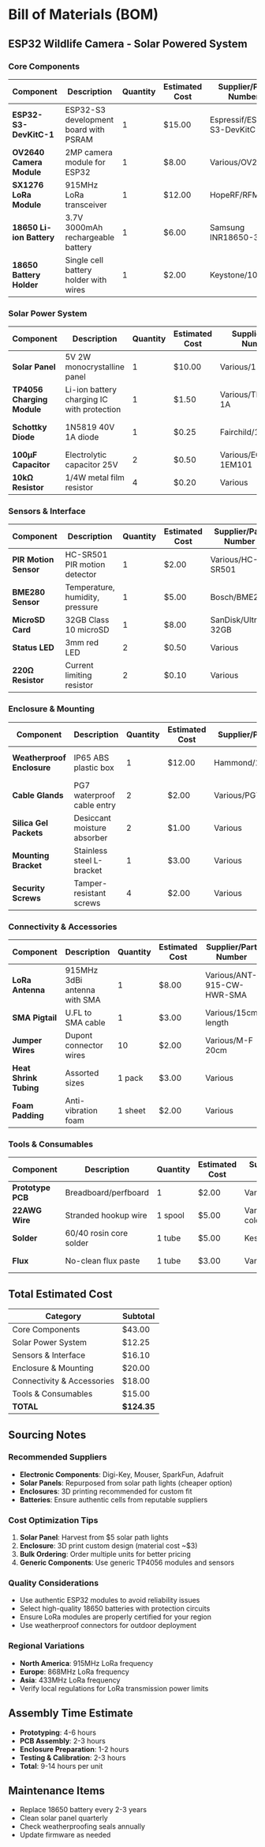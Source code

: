 # Bill of Materials (BOM)

## ESP32 Wildlife Camera - Solar Powered System

### Core Components

| Component | Description | Quantity | Estimated Cost | Supplier/Part Number | Notes |
|-----------|-------------|----------|----------------|---------------------|-------|
| **ESP32-S3-DevKitC-1** | ESP32-S3 development board with PSRAM | 1 | $15.00 | Espressif/ESP32-S3-DevKitC-1 | Main controller with WiFi/BT |
| **OV2640 Camera Module** | 2MP camera module for ESP32 | 1 | $8.00 | Various/OV2640 | Wildlife photography optimized |
| **SX1276 LoRa Module** | 915MHz LoRa transceiver | 1 | $12.00 | HopeRF/RFM95W | Long-range communication |
| **18650 Li-ion Battery** | 3.7V 3000mAh rechargeable battery | 1 | $6.00 | Samsung INR18650-30Q | High capacity, protected |
| **18650 Battery Holder** | Single cell battery holder with wires | 1 | $2.00 | Keystone/1042 | Secure mounting |

### Solar Power System

| Component | Description | Quantity | Estimated Cost | Supplier/Part Number | Notes |
|-----------|-------------|----------|----------------|---------------------|-------|
| **Solar Panel** | 5V 2W monocrystalline panel | 1 | $10.00 | Various/110x60mm | From path light or standalone |
| **TP4056 Charging Module** | Li-ion battery charging IC with protection | 1 | $1.50 | Various/TP4056-1A | Micro USB input, protection |
| **Schottky Diode** | 1N5819 40V 1A diode | 1 | $0.25 | Fairchild/1N5819 | Reverse current protection |
| **100µF Capacitor** | Electrolytic capacitor 25V | 2 | $0.50 | Various/ECA-1EM101 | Power smoothing |
| **10kΩ Resistor** | 1/4W metal film resistor | 4 | $0.20 | Various | Voltage dividers |

### Sensors & Interface

| Component | Description | Quantity | Estimated Cost | Supplier/Part Number | Notes |
|-----------|-------------|----------|----------------|---------------------|-------|
| **PIR Motion Sensor** | HC-SR501 PIR motion detector | 1 | $2.00 | Various/HC-SR501 | Adjustable sensitivity |
| **BME280 Sensor** | Temperature, humidity, pressure | 1 | $5.00 | Bosch/BME280 | Weather monitoring (optional) |
| **MicroSD Card** | 32GB Class 10 microSD | 1 | $8.00 | SanDisk/Ultra 32GB | Image storage |
| **Status LED** | 3mm red LED | 2 | $0.50 | Various | Charging/status indicators |
| **220Ω Resistor** | Current limiting resistor | 2 | $0.10 | Various | LED current limiting |

### Enclosure & Mounting

| Component | Description | Quantity | Estimated Cost | Supplier/Part Number | Notes |
|-----------|-------------|----------|----------------|---------------------|-------|
| **Weatherproof Enclosure** | IP65 ABS plastic box | 1 | $12.00 | Hammond/1591XXFLBK | 3D printable alternative |
| **Cable Glands** | PG7 waterproof cable entry | 2 | $2.00 | Various/PG7 | Solar panel and antenna |
| **Silica Gel Packets** | Desiccant moisture absorber | 2 | $1.00 | Various | Humidity control |
| **Mounting Bracket** | Stainless steel L-bracket | 1 | $3.00 | Various | Tree/post mounting |
| **Security Screws** | Tamper-resistant screws | 4 | $2.00 | Various | Anti-theft mounting |

### Connectivity & Accessories

| Component | Description | Quantity | Estimated Cost | Supplier/Part Number | Notes |
|-----------|-------------|----------|----------------|---------------------|-------|
| **LoRa Antenna** | 915MHz 3dBi antenna with SMA | 1 | $8.00 | Various/ANT-915-CW-HWR-SMA | Omnidirectional |
| **SMA Pigtail** | U.FL to SMA cable | 1 | $3.00 | Various/15cm length | Antenna connection |
| **Jumper Wires** | Dupont connector wires | 10 | $2.00 | Various/M-F 20cm | Prototyping connections |
| **Heat Shrink Tubing** | Assorted sizes | 1 pack | $3.00 | Various | Wire protection |
| **Foam Padding** | Anti-vibration foam | 1 sheet | $2.00 | Various | Component protection |

### Tools & Consumables

| Component | Description | Quantity | Estimated Cost | Supplier/Part Number | Notes |
|-----------|-------------|----------|----------------|---------------------|-------|
| **Prototype PCB** | Breadboard/perfboard | 1 | $2.00 | Various/5x7cm | Circuit assembly |
| **22AWG Wire** | Stranded hookup wire | 1 spool | $5.00 | Various/multiple colors | Connections |
| **Solder** | 60/40 rosin core solder | 1 tube | $5.00 | Kester/44 | Circuit assembly |
| **Flux** | No-clean flux paste | 1 tube | $3.00 | Various | Soldering aid |

## Total Estimated Cost

| Category | Subtotal |
|----------|----------|
| Core Components | $43.00 |
| Solar Power System | $12.25 |
| Sensors & Interface | $16.10 |
| Enclosure & Mounting | $20.00 |
| Connectivity & Accessories | $18.00 |
| Tools & Consumables | $15.00 |
| **TOTAL** | **$124.35** |

## Sourcing Notes

### Recommended Suppliers
- **Electronic Components**: Digi-Key, Mouser, SparkFun, Adafruit
- **Solar Panels**: Repurposed from solar path lights (cheaper option)
- **Enclosures**: 3D printing recommended for custom fit
- **Batteries**: Ensure authentic cells from reputable suppliers

### Cost Optimization Tips
1. **Solar Panel**: Harvest from $5 solar path lights
2. **Enclosure**: 3D print custom design (material cost ~$3)
3. **Bulk Ordering**: Order multiple units for better pricing
4. **Generic Components**: Use generic TP4056 modules and sensors

### Quality Considerations
- Use authentic ESP32 modules to avoid reliability issues
- Select high-quality 18650 batteries with protection circuits
- Ensure LoRa modules are properly certified for your region
- Use weatherproof connectors for outdoor deployment

### Regional Variations
- **North America**: 915MHz LoRa frequency
- **Europe**: 868MHz LoRa frequency  
- **Asia**: 433MHz LoRa frequency
- Verify local regulations for LoRa transmission power limits

## Assembly Time Estimate
- **Prototyping**: 4-6 hours
- **PCB Assembly**: 2-3 hours
- **Enclosure Preparation**: 1-2 hours
- **Testing & Calibration**: 2-3 hours
- **Total**: 9-14 hours per unit

## Maintenance Items
- Replace 18650 battery every 2-3 years
- Clean solar panel quarterly
- Check weatherproofing seals annually
- Update firmware as needed